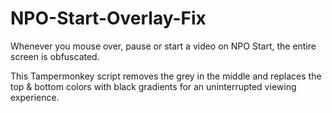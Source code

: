 # NPO-Start-Overlay-Fix
Whenever you mouse over, pause or start a video on NPO Start, the entire screen is obfuscated. 

This Tampermonkey script removes the grey in the middle and replaces the top & bottom colors with black gradients for an uninterrupted viewing experience.
